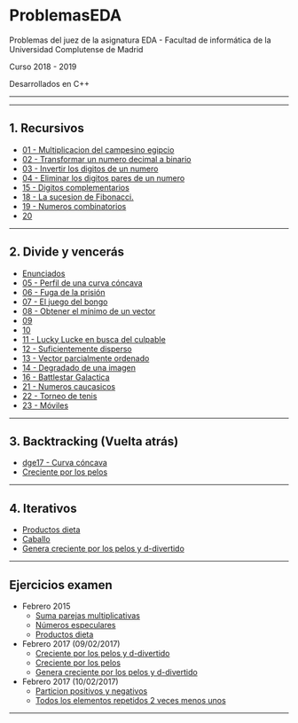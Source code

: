 # ProblemasEDA
Problemas del juez de la asignatura EDA - Facultad de informática de la 
Universidad Complutense de Madrid

Curso 2018 - 2019

Desarrollados en C++

---

---
## 1. Recursivos
- [01 - Multiplicacion del campesino egipcio](https://github.com/darldil/ProblemasEDA/blob/master/Cuatrimestre%201/Recursion/01.cpp)
- [02 - Transformar un numero decimal a binario](https://github.com/darldil/ProblemasEDA/blob/master/Cuatrimestre%201/Recursion/02.cpp)
- [03 - Invertir los digitos de un numero](https://github.com/darldil/ProblemasEDA/blob/master/Cuatrimestre%201/Recursion/03.cpp)
- [04 - Eliminar los digitos pares de un numero](https://github.com/darldil/ProblemasEDA/blob/master/Cuatrimestre%201/Recursion/04.cpp)
- [15 - Digitos complementarios](https://github.com/darldil/ProblemasEDA/blob/master/Cuatrimestre%201/Recursion/15.cpp)
- [18 - La sucesion de Fibonacci.](https://github.com/darldil/ProblemasEDA/blob/master/Cuatrimestre%201/Recursion/18.cpp)
- [19 - Numeros combinatorios](https://github.com/darldil/ProblemasEDA/blob/master/Cuatrimestre%201/Recursion/19.cpp)
- [20](https://github.com/darldil/ProblemasEDA/blob/master/Cuatrimestre%201/Recursion/20.cpp)

---

## 2. Divide y vencerás
- [Enunciados](https://github.com/darldil/ProblemasEDA/blob/master/Cuatrimestre%201/Divide%20y%20vencerás/enunciados.pdf)
- [05 - Perfil de una curva cóncava](https://github.com/darldil/ProblemasEDA/blob/master/Cuatrimestre%201/Divide%20y%20vencerás/05.cpp)
- [06 - Fuga de la prisión](https://github.com/darldil/ProblemasEDA/blob/master/Cuatrimestre%201/Divide%20y%20vencerás/06.cpp)
- [07 - El juego del bongo](https://github.com/darldil/ProblemasEDA/blob/master/Cuatrimestre%201/Divide%20y%20vencerás/07.cpp)
- [08 - Obtener el mínimo de un vector](https://github.com/darldil/ProblemasEDA/blob/master/Cuatrimestre%201/Divide%20y%20vencerás/08.cpp)
- [09](https://github.com/darldil/ProblemasEDA/blob/master/Cuatrimestre%201/Divide%20y%20vencerás/09.cpp)
- [10](https://github.com/darldil/ProblemasEDA/blob/master/Cuatrimestre%201/Divide%20y%20vencerás/10.cpp)
- [11 - Lucky Lucke en busca del culpable](https://github.com/darldil/ProblemasEDA/blob/master/Cuatrimestre%201/Divide%20y%20vencerás/11.cpp)
- [12 - Suficientemente disperso](https://github.com/darldil/ProblemasEDA/blob/master/Cuatrimestre%201/Divide%20y%20vencerás/12.cpp)
- [13 - Vector parcialmente ordenado](https://github.com/darldil/ProblemasEDA/blob/master/Cuatrimestre%201/Divide%20y%20vencerás/13.cpp)
- [14 - Degradado de una imagen](https://github.com/darldil/ProblemasEDA/blob/master/Cuatrimestre%201/Divide%20y%20vencerás/14.cpp)
- [16 - Battlestar Galactica](https://github.com/darldil/ProblemasEDA/blob/master/Cuatrimestre%201/Divide%20y%20vencerás/16.cpp)
- [21 - Numeros caucasicos](https://github.com/darldil/ProblemasEDA/blob/master/Cuatrimestre%201/Divide%20y%20vencerás/21.cpp)
- [22 - Torneo de tenis](https://github.com/darldil/ProblemasEDA/blob/master/Cuatrimestre%201/Divide%20y%20vencerás/22.cpp)
- [23 - Móviles](https://github.com/darldil/ProblemasEDA/blob/master/Cuatrimestre%201/Divide%20y%20vencerás/23.cpp)

---
## 3. Backtracking (Vuelta atrás)
- [dge17 - Curva cóncava](https://github.com/javimv36/EDA/blob/master/files/dge17.cpp)
- [Creciente por los pelos](https://github.com/javimv36/EDA/blob/master/files/feb17-2.cpp)

---
## 4. Iterativos
- [Productos dieta](https://github.com/javimv36/EDA/blob/master/files/feb15-3.cpp)
- [Caballo](https://github.com/javimv36/EDA/blob/master/files/caballo.cpp)
- [Genera creciente por los pelos y d-divertido](https://github.com/javimv36/EDA/blob/master/files/feb17-3.cpp)

---
## Ejercicios examen
- Febrero 2015
  - [Suma parejas multiplicativas](https://github.com/javimv36/EDA/blob/master/files/feb15-1.cpp)
  - [Números especulares](https://github.com/javimv36/EDA/blob/master/files/feb15-2.cpp)
  - [Productos dieta](https://github.com/javimv36/EDA/blob/master/files/feb15-3.cpp)
- Febrero 2017 (09/02/2017)
  - [Creciente por los pelos y d-divertido](https://github.com/javimv36/EDA/blob/master/files/feb17-1.cpp)
  - [Creciente por los pelos](https://github.com/javimv36/EDA/blob/master/files/feb17-2.cpp)
  - [Genera creciente por los pelos y d-divertido](https://github.com/javimv36/EDA/blob/master/files/feb17-3.cpp)
- Febrero 2017 (10/02/2017)
  - [Particion positivos y negativos](https://github.com/javimv36/EDA/blob/master/files/feb17-1-C.cpp)
  - [Todos los elementos repetidos 2 veces menos unos](https://github.com/javimv36/EDA/blob/master/files/feb17-2-C.cpp)


---
